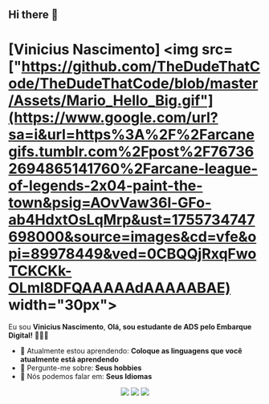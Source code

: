 ## Hi there 👋

<!--
**Ovini7/Ovini7** is a ✨ _special_ ✨ repository because its `README.md` (this file) appears on your GitHub profile.

Here are some ideas to get you started:

- 🔭 I’m currently working on ...
- 🌱 I’m currently learning ...
- 👯 I’m looking to collaborate on ...
- 🤔 I’m looking for help with ...
- 💬 Ask me about ...
- 📫 How to reach me: ...
- 😄 Pronouns: ...
- ⚡ Fun fact: ...
-->
# [Vinicius Nascimento] <img src=["https://github.com/TheDudeThatCode/TheDudeThatCode/blob/master/Assets/Mario_Hello_Big.gif"](https://www.google.com/url?sa=i&url=https%3A%2F%2Farcanegifs.tumblr.com%2Fpost%2F767362694865141760%2Farcane-league-of-legends-2x04-paint-the-town&psig=AOvVaw36l-GFo-ab4HdxtOsLqMrp&ust=1755734747698000&source=images&cd=vfe&opi=89978449&ved=0CBQQjRxqFwoTCKCKk-OLmI8DFQAAAAAdAAAAABAE) width="30px">

Eu sou <strong>Vinicius Nascimento</strong>, <strong>Olá, sou estudante de ADS pelo Embarque Digital!</strong> 👨🏻‍💻 

- 🚀 Atualmente estou aprendendo: <strong>Coloque as linguagens que você atualmente está aprendendo</strong> 
- 💬 Pergunte-me sobre: <strong>Seus hobbies</strong>
- 📣 Nós podemos falar em: <strong>Seus Idiomas</strong>

<div align="center">

  <a href="#" alt="Gmail">
    <img src="https://img.shields.io/badge/-Gmail-FF0000?style=flat-square&labelColor=FF0000&logo=gmail&logoColor=white&link=LINK-DO-SEU-EMAIL"/></a>

  <a href="#" alt="Linkedin">
    <img src="https://img.shields.io/badge/-Linkedin-0e76a8?style=flat-square&logo=Linkedin&logoColor=white&link=LINK-DO-SEU-LINKEDIN" /></a>

  <a href="#" alt="Instagram">
    <img src="https://img.shields.io/badge/-Instagram-DF0174?style=flat-square&labelColor=DF0174&logo=instagram&logoColor=white&link=LINK-DO-SEU-INSTAGRAM"/></a>

</div>
